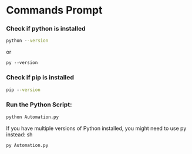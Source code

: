 
# Commands Prompt
### Check if python is installed
```cmd
python --version
```
or
```
py --version
```

### Check if pip is installed
```cmd
pip --version
```

### Run the Python Script:

```py
python Automation.py
```

If you have multiple versions of Python installed, you might need to use py instead:
sh
```
py Automation.py
```
